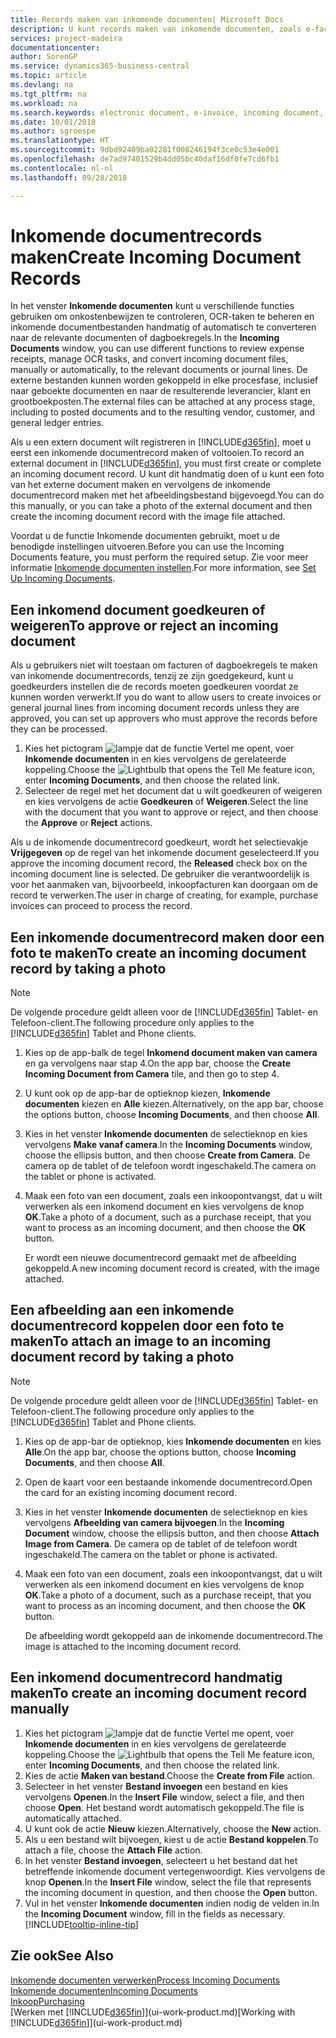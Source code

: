 ```yaml
---
title: Records maken van inkomende documenten| Microsoft Docs
description: U kunt records maken van inkomende documenten, zoals e-facturen, en OCR-taken, eCommerce en documentuitwisseling beheren.
services: project-madeira
documentationcenter: 
author: SorenGP
ms.service: dynamics365-business-central
ms.topic: article
ms.devlang: na
ms.tgt_pltfrm: na
ms.workload: na
ms.search.keywords: electronic document, e-invoice, incoming document, OCR, ecommerce, document exchange, import invoice
ms.date: 10/01/2018
ms.author: sgroespe
ms.translationtype: HT
ms.sourcegitcommit: 9dbd92409ba02281f008246194f3ce0c53e4e001
ms.openlocfilehash: de7ad97401529b4dd05bc40daf16df0fe7cd6fb1
ms.contentlocale: nl-nl
ms.lasthandoff: 09/28/2018

---
```

# <a name="create-incoming-document-records"></a><span data-ttu-id="d0965-103">Inkomende documentrecords maken</span><span class="sxs-lookup"><span data-stu-id="d0965-103">Create Incoming Document Records</span></span>
<span data-ttu-id="d0965-104">In het venster **Inkomende documenten** kunt u verschillende functies gebruiken om onkostenbewijzen te controleren, OCR-taken te beheren en inkomende documentbestanden handmatig of automatisch te converteren naar de relevante documenten of dagboekregels.</span><span class="sxs-lookup"><span data-stu-id="d0965-104">In the **Incoming Documents** window, you can use different functions to review expense receipts, manage OCR tasks, and convert incoming document files, manually or automatically, to the relevant documents or journal lines.</span></span> <span data-ttu-id="d0965-105">De externe bestanden kunnen worden gekoppeld in elke procesfase, inclusief naar geboekte documenten en naar de resulterende leverancier, klant en grootboekposten.</span><span class="sxs-lookup"><span data-stu-id="d0965-105">The external files can be attached at any process stage, including to posted documents and to the resulting vendor, customer, and general ledger entries.</span></span>

<span data-ttu-id="d0965-106">Als u een extern document wilt registreren in [!INCLUDE[d365fin](includes/d365fin_md.md)], moet u eerst een inkomende documentrecord maken of voltooien.</span><span class="sxs-lookup"><span data-stu-id="d0965-106">To record an external document in [!INCLUDE[d365fin](includes/d365fin_md.md)], you must first create or complete an incoming document record.</span></span> <span data-ttu-id="d0965-107">U kunt dit handmatig doen of u kunt een foto van het externe document maken en vervolgens de inkomende documentrecord maken met het afbeeldingsbestand bijgevoegd.</span><span class="sxs-lookup"><span data-stu-id="d0965-107">You can do this manually, or you can take a photo of the external document and then create the incoming document record with the image file attached.</span></span>

<span data-ttu-id="d0965-108">Voordat u de functie Inkomende documenten gebruikt, moet u de benodigde instellingen uitvoeren.</span><span class="sxs-lookup"><span data-stu-id="d0965-108">Before you can use the Incoming Documents feature, you must perform the required setup.</span></span> <span data-ttu-id="d0965-109">Zie voor meer informatie [Inkomende documenten instellen](across-how-setup-income-documents.md).</span><span class="sxs-lookup"><span data-stu-id="d0965-109">For more information, see [Set Up Incoming Documents](across-how-setup-income-documents.md).</span></span>

## <a name="to-approve-or-reject-an-incoming-document"></a><span data-ttu-id="d0965-110">Een inkomend document goedkeuren of weigeren</span><span class="sxs-lookup"><span data-stu-id="d0965-110">To approve or reject an incoming document</span></span>
<span data-ttu-id="d0965-111">Als u gebruikers niet wilt toestaan om facturen of dagboekregels te maken van inkomende documentrecords, tenzij ze zijn goedgekeurd, kunt u goedkeurders instellen die de records moeten goedkeuren voordat ze kunnen worden verwerkt.</span><span class="sxs-lookup"><span data-stu-id="d0965-111">If you do want to allow users to create invoices or general journal lines from incoming document records unless they are approved, you can set up approvers who must approve the records before they can be processed.</span></span>

1. <span data-ttu-id="d0965-112">Kies het pictogram ![lampje dat de functie Vertel me opent](media/ui-search/search_small.png "Vertel me wat u wilt doen"), voer **Inkomende documenten** in en kies vervolgens de gerelateerde koppeling.</span><span class="sxs-lookup"><span data-stu-id="d0965-112">Choose the ![Lightbulb that opens the Tell Me feature](media/ui-search/search_small.png "Tell me what you want to do") icon, enter **Incoming Documents**, and then choose the related link.</span></span>
2. <span data-ttu-id="d0965-113">Selecteer de regel met het document dat u wilt goedkeuren of weigeren en kies vervolgens de actie **Goedkeuren** of **Weigeren**.</span><span class="sxs-lookup"><span data-stu-id="d0965-113">Select the line with the document that you want to approve or reject, and then choose the **Approve** or **Reject** actions.</span></span>

<span data-ttu-id="d0965-114">Als u de inkomende documentrecord goedkeurt, wordt het selectievakje **Vrijgegeven** op de regel van het inkomende document geselecteerd.</span><span class="sxs-lookup"><span data-stu-id="d0965-114">If you approve the incoming document record, the **Released** check box on the incoming document line is selected.</span></span> <span data-ttu-id="d0965-115">De gebruiker die verantwoordelijk is voor het aanmaken van, bijvoorbeeld, inkoopfacturen kan doorgaan om de record te verwerken.</span><span class="sxs-lookup"><span data-stu-id="d0965-115">The user in charge of creating, for example, purchase invoices can proceed to process the record.</span></span>

## <a name="to-create-an-incoming-document-record-by-taking-a-photo"></a><span data-ttu-id="d0965-116">Een inkomende documentrecord maken door een foto te maken</span><span class="sxs-lookup"><span data-stu-id="d0965-116">To create an incoming document record by taking a photo</span></span>
> [!NOTE]  
>   <span data-ttu-id="d0965-117">De volgende procedure geldt alleen voor de [!INCLUDE[d365fin](includes/d365fin_md.md)] Tablet- en Telefoon-client.</span><span class="sxs-lookup"><span data-stu-id="d0965-117">The following procedure only applies to the [!INCLUDE[d365fin](includes/d365fin_md.md)] Tablet and Phone clients.</span></span>

1. <span data-ttu-id="d0965-118">Kies op de app-balk de tegel **Inkomend document maken van camera** en ga vervolgens naar stap 4.</span><span class="sxs-lookup"><span data-stu-id="d0965-118">On the app bar, choose the **Create Incoming Document from Camera** tile, and then go to step 4.</span></span>
2. <span data-ttu-id="d0965-119">U kunt ook op de app-bar de optieknop kiezen, **Inkomende documenten** kiezen en **Alle** kiezen.</span><span class="sxs-lookup"><span data-stu-id="d0965-119">Alternatively, on the app bar, choose the options button, choose **Incoming Documents**, and then choose **All**.</span></span>
3. <span data-ttu-id="d0965-120">Kies in het venster **Inkomende documenten** de selectieknop en kies vervolgens **Make vanaf camera**.</span><span class="sxs-lookup"><span data-stu-id="d0965-120">In the **Incoming Documents** window, choose the ellipsis button, and then choose **Create from Camera**.</span></span> <span data-ttu-id="d0965-121">De camera op de tablet of de telefoon wordt ingeschakeld.</span><span class="sxs-lookup"><span data-stu-id="d0965-121">The camera on the tablet or phone is activated.</span></span>
4. <span data-ttu-id="d0965-122">Maak een foto van een document, zoals een inkoopontvangst, dat u wilt verwerken als een inkomend document en kies vervolgens de knop **OK**.</span><span class="sxs-lookup"><span data-stu-id="d0965-122">Take a photo of a document, such as a purchase receipt, that you want to process as an incoming document, and then choose the **OK** button.</span></span>

    <span data-ttu-id="d0965-123">Er wordt een nieuwe documentrecord gemaakt met de afbeelding gekoppeld.</span><span class="sxs-lookup"><span data-stu-id="d0965-123">A new incoming document record is created, with the image attached.</span></span>

## <a name="to-attach-an-image-to-an-incoming-document-record-by-taking-a-photo"></a><span data-ttu-id="d0965-124">Een afbeelding aan een inkomende documentrecord koppelen door een foto te maken</span><span class="sxs-lookup"><span data-stu-id="d0965-124">To attach an image to an incoming document record by taking a photo</span></span>
> [!NOTE]  
>   <span data-ttu-id="d0965-125">De volgende procedure geldt alleen voor de [!INCLUDE[d365fin](includes/d365fin_md.md)] Tablet- en Telefoon-client.</span><span class="sxs-lookup"><span data-stu-id="d0965-125">The following procedure only applies to the [!INCLUDE[d365fin](includes/d365fin_md.md)] Tablet and Phone clients.</span></span>

1. <span data-ttu-id="d0965-126">Kies op de app-bar de optieknop, kies **Inkomende documenten** en kies **Alle**.</span><span class="sxs-lookup"><span data-stu-id="d0965-126">On the app bar, choose the options button, choose **Incoming Documents**, and then choose **All**.</span></span>
2. <span data-ttu-id="d0965-127">Open de kaart voor een bestaande inkomende documentrecord.</span><span class="sxs-lookup"><span data-stu-id="d0965-127">Open the card for an existing incoming document record.</span></span>
3. <span data-ttu-id="d0965-128">Kies in het venster **Inkomende documenten** de selectieknop en kies vervolgens **Afbeelding van camera bijvoegen**.</span><span class="sxs-lookup"><span data-stu-id="d0965-128">In the **Incoming Document** window, choose the ellipsis button, and then choose **Attach Image from Camera**.</span></span> <span data-ttu-id="d0965-129">De camera op de tablet of de telefoon wordt ingeschakeld.</span><span class="sxs-lookup"><span data-stu-id="d0965-129">The camera on the tablet or phone is activated.</span></span>
4. <span data-ttu-id="d0965-130">Maak een foto van een document, zoals een inkoopontvangst, dat u wilt verwerken als een inkomend document en kies vervolgens de knop **OK**.</span><span class="sxs-lookup"><span data-stu-id="d0965-130">Take a photo of a document, such as a purchase receipt, that you want to process as an incoming document, and then choose the **OK** button.</span></span>

    <span data-ttu-id="d0965-131">De afbeelding wordt gekoppeld aan de inkomende documentrecord.</span><span class="sxs-lookup"><span data-stu-id="d0965-131">The image is attached to the incoming document record.</span></span>

## <a name="to-create-an-incoming-document-record-manually"></a><span data-ttu-id="d0965-132">Een inkomend documentrecord handmatig maken</span><span class="sxs-lookup"><span data-stu-id="d0965-132">To create an incoming document record manually</span></span>
1. <span data-ttu-id="d0965-133">Kies het pictogram ![lampje dat de functie Vertel me opent](media/ui-search/search_small.png "Vertel me wat u wilt doen"), voer **Inkomende documenten** in en kies vervolgens de gerelateerde koppeling.</span><span class="sxs-lookup"><span data-stu-id="d0965-133">Choose the ![Lightbulb that opens the Tell Me feature](media/ui-search/search_small.png "Tell me what you want to do") icon, enter **Incoming Documents**, and then choose the related link.</span></span>
2. <span data-ttu-id="d0965-134">Kies de actie **Maken van bestand**.</span><span class="sxs-lookup"><span data-stu-id="d0965-134">Choose the **Create from File** action.</span></span>  
3. <span data-ttu-id="d0965-135">Selecteer in het venster **Bestand invoegen** een bestand en kies vervolgens **Openen**.</span><span class="sxs-lookup"><span data-stu-id="d0965-135">In the **Insert File** window, select a file, and then choose **Open**.</span></span> <span data-ttu-id="d0965-136">Het bestand wordt automatisch gekoppeld.</span><span class="sxs-lookup"><span data-stu-id="d0965-136">The file is automatically attached.</span></span>
4. <span data-ttu-id="d0965-137">U kunt ook de actie **Nieuw** kiezen.</span><span class="sxs-lookup"><span data-stu-id="d0965-137">Alternatively, choose the **New** action.</span></span>
5. <span data-ttu-id="d0965-138">Als u een bestand wilt bijvoegen, kiest u de actie **Bestand koppelen**.</span><span class="sxs-lookup"><span data-stu-id="d0965-138">To attach a file, choose the **Attach File** action.</span></span>
6. <span data-ttu-id="d0965-139">In het venster **Bestand invoegen**, selecteert u het bestand dat het betreffende inkomende document vertegenwoordigt. Kies vervolgens de knop **Openen**.</span><span class="sxs-lookup"><span data-stu-id="d0965-139">In the **Insert File** window, select the file that represents the incoming document in question, and then choose the **Open** button.</span></span>
7. <span data-ttu-id="d0965-140">Vul in het venster **Inkomende documenten** indien nodig de velden in.</span><span class="sxs-lookup"><span data-stu-id="d0965-140">In the **Incoming Document** window, fill in the fields as necessary.</span></span> [!INCLUDE[tooltip-inline-tip](includes/tooltip-inline-tip_md.md)]

## <a name="see-also"></a><span data-ttu-id="d0965-141">Zie ook</span><span class="sxs-lookup"><span data-stu-id="d0965-141">See Also</span></span>
[<span data-ttu-id="d0965-142">Inkomende documenten verwerken</span><span class="sxs-lookup"><span data-stu-id="d0965-142">Process Incoming Documents</span></span>](across-process-income-documents.md)  
[<span data-ttu-id="d0965-143">Inkomende documenten</span><span class="sxs-lookup"><span data-stu-id="d0965-143">Incoming Documents</span></span>](across-income-documents.md)  
[<span data-ttu-id="d0965-144">Inkoop</span><span class="sxs-lookup"><span data-stu-id="d0965-144">Purchasing</span></span>](purchasing-manage-purchasing.md)  
<span data-ttu-id="d0965-145">[Werken met [!INCLUDE[d365fin](includes/d365fin_md.md)]](ui-work-product.md)</span><span class="sxs-lookup"><span data-stu-id="d0965-145">[Working with [!INCLUDE[d365fin](includes/d365fin_md.md)]](ui-work-product.md)</span></span>

